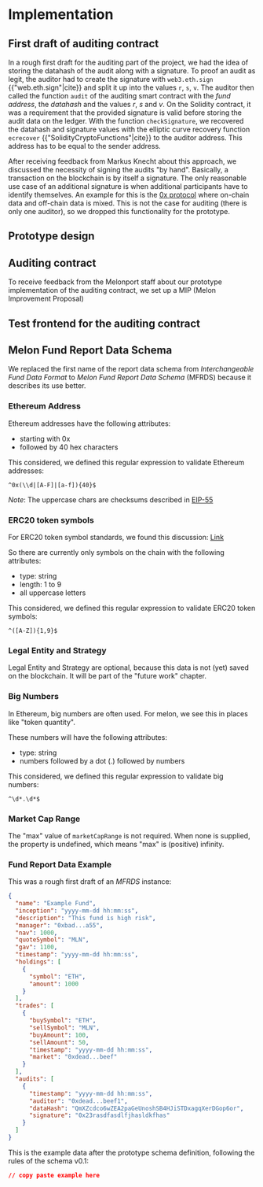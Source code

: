# Implementation

## First draft of auditing contract

In a rough first draft for the auditing part of the project, we had the idea of storing the datahash of the audit along with a signature. To proof an audit as legit, the auditor had to create the signature with `web3.eth.sign` {{"web.eth.sign"|cite}} and split it up into the values `r`, `s`, `v`.
The auditor then called the function `audit` of the auditing smart contract with the _fund address_, the _datahash_ and the values _r_, _s_ and _v_.
On the Solidity contract, it was a requirement that the provided signature is valid before storing the audit data on the ledger. With the function `checkSignature`, we recovered the datahash and signature values with the elliptic curve recovery function `ecrecover` {{"SolidityCryptoFunctions"|cite}} to the auditor address. This address has to be equal to the sender address.

After receiving feedback from Markus Knecht about this approach, we discussed the necessity of signing the audits "by hand". Basically, a transaction on the blockchain is by itself a signature. The only reasonable use case of an additional signature is when additional participants have to identify themselves. An example for this is the [0x protocol](https://0xproject.com/) where on-chain data and off-chain data is mixed. This is not the case for auditing (there is only one auditor), so we dropped this functionality for the prototype.

## Prototype design

## Auditing contract

To receive feedback from the Melonport staff about our prototype implementation of the auditing contract, we set up a MIP (Melon Improvement Proposal)

## Test frontend for the auditing contract


## Melon Fund Report Data Schema

We replaced the first name of the report data schema from _Interchangeable Fund Data Format_ to _Melon Fund Report Data Schema_ (MFRDS) because it describes its use better.

### Ethereum Address
Ethereum addresses have the following attributes:
* starting with 0x
* followed by 40 hex characters

This considered, we defined this regular expression to validate Ethereum addresses: 
```regex
^0x(\\d|[A-F]|[a-f]){40}$
```

*Note*: The uppercase chars are checksums described in [EIP-55](https://github.com/ethereum/EIPs/blob/master/EIPS/eip-55.md)

### ERC20 token symbols
For ERC20 token symbol standards, we found this discussion: [Link](https://ethereum.stackexchange.com/questions/25619/is-there-length-limits-on-token-symbols)

So there are currently only symbols on the chain with the following attributes:
* type: string
* length: 1 to 9
* all uppercase letters

This considered, we defined this regular expression to validate ERC20 token symbols: 
```regex
^([A-Z]){1,9}$
```

### Legal Entity and Strategy
Legal Entity and Strategy are optional, because this data is not (yet) saved on the blockchain.
It will be part of the "future work" chapter.

### Big Numbers
In Ethereum, big numbers are often used. For melon, we see this in places like "token quantity".

These numbers will have the following attributes:
* type: string
* numbers followed by a dot (.) followed by numbers

This considered, we defined this regular expression to validate big numbers: 
```regex
^\d*.\d*$
```

### Market Cap Range
The "max" value of `marketCapRange` is not required. When none is supplied, the property is undefined, which means "max" is (positive) infinity.

### Fund Report Data Example

This was a rough first draft of an *MFRDS* instance:

```json
{
  "name": "Example Fund",
  "inception": "yyyy-mm-dd hh:mm:ss",
  "description": "This fund is high risk",
  "manager": "0xbad...a55",
  "nav": 1000,
  "quoteSymbol": "MLN",
  "gav": 1100,
  "timestamp": "yyyy-mm-dd hh:mm:ss",
  "holdings": [
    {
      "symbol": "ETH",
      "amount": 1000
    }
  ],
  "trades": [
    {
      "buySymbol": "ETH",
      "sellSymbol": "MLN",
      "buyAmount": 100,
      "sellAmount": 50,
      "timestamp": "yyyy-mm-dd hh:mm:ss",
      "market": "0xdead...beef"
    }
  ],
  "audits": [
    {
      "timestamp": "yyyy-mm-dd hh:mm:ss",
      "auditor": "0xdead...beef1",
      "dataHash": "QmXZcdco6wZEA2paGeUnoshSB4HJiSTDxagqXerDGop6or",
      "signature": "0x23rasdfasdlfjhasldkfhas"
    }
  ]
}
```

This is the example data after the prototype schema definition, following the rules of the schema v0.1:
```json
// copy paste example here
```
